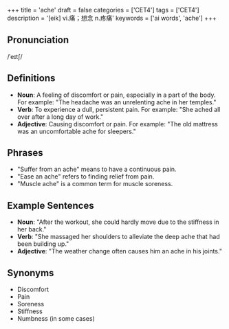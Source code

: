 +++
title = 'ache'
draft = false
categories = ['CET4']
tags = ['CET4']
description = '[eik] vi.痛；想念 n.疼痛'
keywords = ['ai words', 'ache']
+++

## Pronunciation
/ˈeɪtʃ/

## Definitions
- **Noun**: A feeling of discomfort or pain, especially in a part of the body. For example: "The headache was an unrelenting ache in her temples."
- **Verb**: To experience a dull, persistent pain. For example: "She ached all over after a long day of work."
- **Adjective**: Causing discomfort or pain. For example: "The old mattress was an uncomfortable ache for sleepers."

## Phrases
- "Suffer from an ache" means to have a continuous pain.
- "Ease an ache" refers to finding relief from pain.
- "Muscle ache" is a common term for muscle soreness.

## Example Sentences
- **Noun**: "After the workout, she could hardly move due to the stiffness in her back."
- **Verb**: "She massaged her shoulders to alleviate the deep ache that had been building up."
- **Adjective**: "The weather change often causes him an ache in his joints."

## Synonyms
- Discomfort
- Pain
- Soreness
- Stiffness
- Numbness (in some cases)

